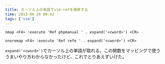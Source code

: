 ```yaml
---
title: カーソル上の単語でvim-refを検索する
time: 2013-06-26 00:42
tags: ['vim']
---
```


```vim:.vim/after/ftplugin/php.vim
nmap <F4> :execute 'Ref phpmanual ' . expand('<cword>') <CR>
```

```vim:.vim/ftplugin/ruby.vim
nnoremap <F4> :execute 'Ref refe ' . expand('<cword>') <CR>
```

`expand('<cword>')`でカーソル上の単語が取れる。この関数をマッピングで使ううまいやり方わからなかったけど、これでとりあえずいけた。
